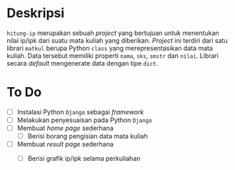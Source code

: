 # Deskripsi
`hitung-ip` merupakan sebuah *project* yang bertujuan untuk menentukan nilai ip/ipk dari suatu mata kuliah yang diberikan.
*Project* ini terdiri dari satu librari `matkul` berupa Python `class` yang merepresentasikan data mata kuliah. Data tersebut memiliki properti `nama`, `sks`, `smstr` dan `nilai`. Librari secara *default* mengenerate data dengan tipe `dict`.

# To Do
- [ ] Instalasi Python `Django` sebagai *framework*
- [ ] Melakukan penyesuaisan pada Python `Django`
- [ ] Membuat *home page* sederhana
    - [ ] Berisi borang pengisian data mata kuliah
- [ ] Membuat *result page* sederhana
    - [ ] Berisi grafik ip/ipk selama perkuliahan

